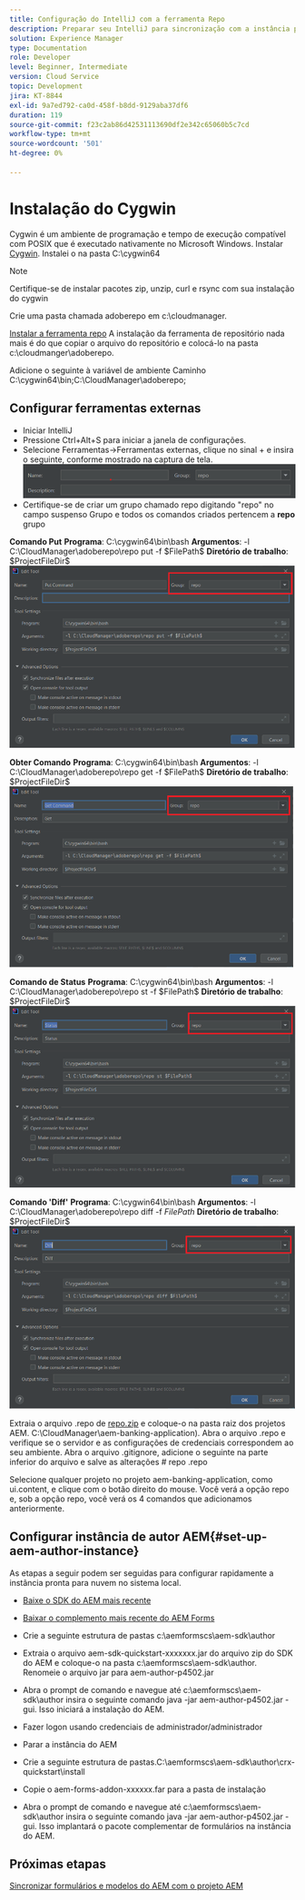 ```yaml
---
title: Configuração do IntelliJ com a ferramenta Repo
description: Preparar seu IntelliJ para sincronização com a instância pronta para nuvem AEM
solution: Experience Manager
type: Documentation
role: Developer
level: Beginner, Intermediate
version: Cloud Service
topic: Development
jira: KT-8844
exl-id: 9a7ed792-ca0d-458f-b8dd-9129aba37df6
duration: 119
source-git-commit: f23c2ab86d42531113690df2e342c65060b5c7cd
workflow-type: tm+mt
source-wordcount: '501'
ht-degree: 0%

---
```


# Instalação do Cygwin


Cygwin é um ambiente de programação e tempo de execução compatível com POSIX que é executado nativamente no Microsoft Windows.
Instalar [Cygwin](https://www.cygwin.com/). Instalei o na pasta C:\cygwin64
>[!NOTE]
> Certifique-se de instalar pacotes zip, unzip, curl e rsync com sua instalação do cygwin

Crie uma pasta chamada adoberepo em c:\cloudmanager.

[Instalar a ferramenta repo](https://github.com/Adobe-Marketing-Cloud/tools/tree/master/repo) A instalação da ferramenta de repositório nada mais é do que copiar o arquivo do repositório e colocá-lo na pasta c:\cloudmanger\adoberepo.

Adicione o seguinte à variável de ambiente Caminho C:\cygwin64\bin;C:\CloudManager\adoberepo;

## Configurar ferramentas externas

* Iniciar IntelliJ
* Pressione Ctrl+Alt+S para iniciar a janela de configurações.
* Selecione Ferramentas->Ferramentas externas, clique no sinal + e insira o seguinte, conforme mostrado na captura de tela.
  ![rep](assets/repo.png)
* Certifique-se de criar um grupo chamado repo digitando &quot;repo&quot; no campo suspenso Grupo e todos os comandos criados pertencem a **repo** grupo


**Comando Put**
**Programa**: C:\cygwin64\bin\bash
**Argumentos**: -l C:\CloudManager\adoberepo\repo put -f \$FilePath\$
**Diretório de trabalho**: \$ProjectFileDir\$
![put-command](assets/put-command.png)

**Obter Comando**
**Programa**: C:\cygwin64\bin\bash
**Argumentos**: -l C:\CloudManager\adoberepo\repo get -f \$FilePath\$
**Diretório de trabalho**: \$ProjectFileDir\$
![get-command](assets/get-command.png)

**Comando de Status**
**Programa**: C:\cygwin64\bin\bash
**Argumentos**: -l C:\CloudManager\adoberepo\repo st -f \$FilePath\$
**Diretório de trabalho**: \$ProjectFileDir\$
![status-command](assets/status-command.png)

**Comando &#39;Diff&#39;**
**Programa**: C:\cygwin64\bin\bash
**Argumentos**: -l C:\CloudManager\adoberepo\repo diff -f $FilePath$
**Diretório de trabalho**: \$ProjectFileDir\$
![diff-command](assets/diff-command.png)

Extraia o arquivo .repo de [repo.zip](assets/repo.zip) e coloque-o na pasta raiz dos projetos AEM. C:\CloudManager\aem-banking-application). Abra o arquivo .repo e verifique se o servidor e as configurações de credenciais correspondem ao seu ambiente.
Abra o arquivo .gitignore, adicione o seguinte na parte inferior do arquivo e salve as alterações \# repo .repo

Selecione qualquer projeto no projeto aem-banking-application, como ui.content, e clique com o botão direito do mouse. Você verá a opção repo e, sob a opção repo, você verá os 4 comandos que adicionamos anteriormente.

## Configurar instância de autor AEM{#set-up-aem-author-instance}

As etapas a seguir podem ser seguidas para configurar rapidamente a instância pronta para nuvem no sistema local.
* [Baixe o SDK do AEM mais recente](https://experience.adobe.com/#/downloads/content/software-distribution/en/aemcloud.html)

* [Baixar o complemento mais recente do AEM Forms](https://experience.adobe.com/#/downloads/content/software-distribution/en/aemcloud.html)

* Crie a seguinte estrutura de pastas c:\aemformscs\aem-sdk\author

* Extraia o arquivo aem-sdk-quickstart-xxxxxxx.jar do arquivo zip do SDK do AEM e coloque-o na pasta c:\aemformscs\aem-sdk\author. Renomeie o arquivo jar para aem-author-p4502.jar

* Abra o prompt de comando e navegue até c:\aemformscs\aem-sdk\author insira o seguinte comando java -jar aem-author-p4502.jar -gui. Isso iniciará a instalação do AEM.
* Fazer logon usando credenciais de administrador/administrador
* Parar a instância do AEM
* Crie a seguinte estrutura de pastas.C:\aemformscs\aem-sdk\author\crx-quickstart\install
* Copie o aem-forms-addon-xxxxxx.far para a pasta de instalação
* Abra o prompt de comando e navegue até c:\aemformscs\aem-sdk\author insira o seguinte comando java -jar aem-author-p4502.jar -gui. Isso implantará o pacote complementar de formulários na instância do AEM.

## Próximas etapas

[Sincronizar formulários e modelos do AEM com o projeto AEM](./deploy-your-first-form.md)
